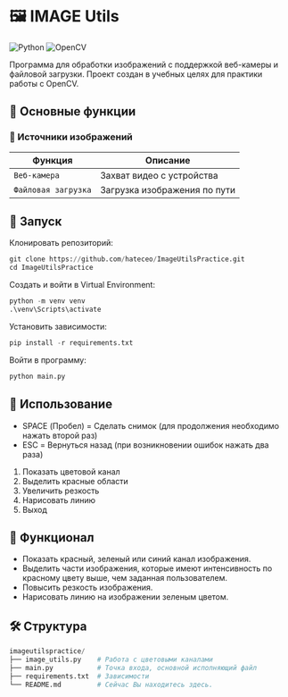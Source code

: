 # 🖼️ IMAGE Utils

![Python](https://img.shields.io/badge/Python-3.6.8%2B-blue)
![OpenCV](https://img.shields.io/badge/OpenCV-4.5%2B-orange)

Программа для обработки изображений с поддержкой веб-камеры и файловой загрузки. Проект создан в учебных целях для практики работы с OpenCV.

## 🚀 Основные функции

### 📸 Источники изображений
| Функция               | Описание                          |
|-----------------------|-----------------------------------|
| `Веб-камера`          | Захват видео с устройства         |
| `Файловая загрузка`   | Загрузка изображения по пути      |

## 🚀 Запуск
Клонировать репозиторий:
``` python
git clone https://github.com/hateceo/ImageUtilsPractice.git
cd ImageUtilsPractice
```
Создать и войти в Virtual Environment:
``` python
python -m venv venv
.\venv\Scripts\activate
```
Установить зависимости:
``` python
pip install -r requirements.txt
```
Войти в программу:
```python
python main.py
```

## 📝 Использование
- SPACE (Пробел) = Сделать снимок (для продолжения необходимо нажать второй раз)
- ESC = Вернуться назад (при возникновении ошибок нажать два раза)

1. Показать цветовой канал
2. Выделить красные области
3. Увеличить резкость
4. Нарисовать линию
0. Выход


## 🚀 Функционал
- Показать красный, зеленый или синий канал изображения.
- Выделить части изображения, которые имеют интенсивность по красному цвету выше, чем заданная пользователем.
- Повысить резкость изображения.
- Нарисовать линию на изображении зеленым цветом.

## 🛠 Структура
```python
imageutilspractice/
├── image_utils.py    # Работа с цветовыми каналами
├── main.py           # Точка входа, основной исполняющий файл
├── requirements.txt  # Зависимости 
└── README.md         # Сейчас Вы находитесь здесь.
```
